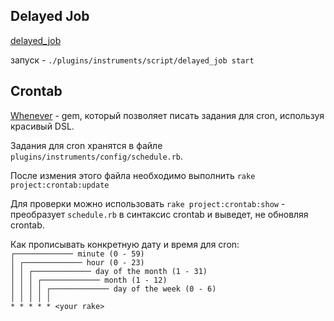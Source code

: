 ## Delayed Job

[delayed_job](https://github.com/collectiveidea/delayed_job)

запуск - `./plugins/instruments/script/delayed_job start`
## Crontab

[Whenever](https://github.com/javan/whenever) - gem, который позволяет писать задания для cron, используя красивый DSL.

Задания для cron хранятся в файле `plugins/instruments/config/schedule.rb`.

После измения этого файла необходимо выполнить `rake project:crontab:update` 

Для проверки можно использовать `rake project:crontab:show` - преобразует `schedule.rb` в синтаксис crontab и выведет, не обновляя crontab.

Как прописывать конкретную дату и время для cron:  
`┌───────────── minute (0 - 59)`   
`│ ┌───────────── hour (0 - 23)`   
`│ │ ┌───────────── day of the month (1 - 31)`   
`│ │ │ ┌───────────── month (1 - 12)`   
`│ │ │ │ ┌───────────── day of the week (0 - 6)`   
`│ │ │ │ │`   
`* * * * * <your rake>`   
